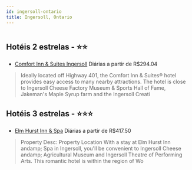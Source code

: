 ```yaml
---
id: ingersoll-ontario
title: Ingersoll, Ontario
---
```


<center><img src="http://photos.hotelbeds.com/giata/10/104095/104095a_hb_a_052.jpg" alt="" /></center>


## Hotéis 2 estrelas - ⭐️⭐️

-    [Comfort Inn & Suites Ingersoll](https://www.hurb.com/hoteis/ingersoll/comfort-inn-suites-ingersoll-JNP-JP032702?cmp=18055) Diárias a partir de R$294.04
   > Ideally located off Highway 401, the Comfort Inn &amp; Suites® hotel provides easy access to many nearby attractions. The hotel is close to Ingersoll Cheese Factory Museum &amp; Sports Hall of Fame, Jakeman&apos;s Maple Syrup farm and the Ingersoll Creati

## Hotéis 3 estrelas - ⭐️⭐️⭐️

-    [Elm Hurst Inn & Spa](https://www.hurb.com/hoteis/ingersoll/elm-hurst-inn-spa-JNP-JP788522?cmp=18055) Diárias a partir de R$417.50
   > Property Desc:    Property Location   With a stay at Elm Hurst Inn andamp; Spa in Ingersoll, you&apos;ll be convenient to Ingersoll Cheese andamp; Agricultural Museum and Ingersoll Theatre of Performing Arts. This romantic hotel is within the region of Wo
